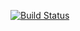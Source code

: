 [![Build Status](https://travis-ci.org/sqren/countdown.run.svg?branch=master)](https://travis-ci.org/sqren/countdown.run)
